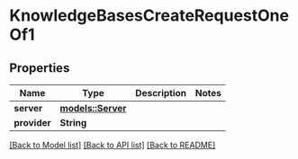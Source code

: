 # KnowledgeBasesCreateRequestOneOf1

## Properties

Name | Type | Description | Notes
------------ | ------------- | ------------- | -------------
**server** | [**models::Server**](Server.md) |  | 
**provider** | **String** |  | 

[[Back to Model list]](../README.md#documentation-for-models) [[Back to API list]](../README.md#documentation-for-api-endpoints) [[Back to README]](../README.md)


